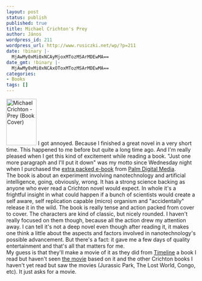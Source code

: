 ```yaml
---
layout: post
status: publish
published: true
title: Michael Crichton's Prey
author: János
wordpress_id: 211
wordpress_url: http://www.rusiczki.net/wp/?p=211
date: !binary |-
  MjAwMy0xMi0xNCAyMjoxMTozMSArMDEwMA==
date_gmt: !binary |-
  MjAwMy0xMi0xNCAxOToxMTozMSArMDEwMA==
categories:
- Books
tags: []
---
```

<p><img alt="Michael Crichton - Prey (Book Cover)" src="http://www.rusiczki.net/blog/blogpics/michael_crichton-prey.jpg" width="80" height="123" border="0" class="postimage" /> I got annoyed. Because I finished a great novel in a very short time. This happened to me before but quite a long time ago. And I'm really pleased when I get this kind of excitement while reading a book. "Just one more paragraph and I'll put it down" was my motto since Wednesday night when I purchased the <a href="http://www.palmdigitalmedia.com/product/detail/7549" title="Michael Crichton's Prey at Palm Digital Media">extra packed e-book</a> from <a href="http://www.palmdigitalmedia.com/" title="Reading material for your handheld">Palm Digital Media</a>.<br />
The book is about an experiment involving nanotechnology and artificial intelligence, going, obviously, wrong. It has a strong science backing as anyone who ever read a Crichton novel would expect. In whole it's a frightful insight in what could happen if a bunch of scientists would create a self aware, self replication capable (micro) organism and "accidentally" release it in the wild. The book is really tense and action packed from cover to cover. The characters are kind of classic, but nicely rounded. I haven't really focused on them though, because all the action drew my attention away. I can tell it's not a deep novel even though after reading it, it makes one think a little about the aspects and factors involved in nanotechnology's possible advancement. But there's a fact: it gave me a few days of quality entertainment and that's all that matters for me.<br />
My guess is that they'll make a movie of it as they did from <a href="http://www.palmdigitalmedia.com/product/detail/12850" title="Michael Crichton's Timeline at Palm Digital Media">Timeline</a> a book I read but haven't seen <a href="http://us.imdb.com/title/tt0300556/" title="Timeline at the Internet Movie Database">the movie</a> based on it and the other Crichton books I haven't yet read but saw the movies (Jurassic Park, The Lost World, Congo, etc). It just asks for a movie.</p>
